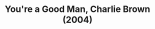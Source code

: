 ---
layout: shows
title: You're a Good Man, Charlie Brown (2004)
image: 
image_credit: 
image_alt:
image_caption:
category: 
details:
  Theatre: Theatre Jacksonville
cast:
  Charlie Brown: Michael Lipp
crew:
external_links:
---